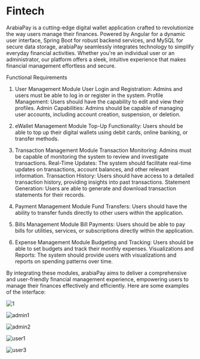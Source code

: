# Fintech

ArabiaPay is a cutting-edge digital wallet application crafted to revolutionize the way users manage their finances. Powered by Angular for a dynamic user interface, Spring Boot for robust backend services, and MySQL for secure data storage, arabiaPay seamlessly integrates technology to simplify everyday financial activities. Whether you're an individual user or an administrator, our platform offers a sleek, intuitive experience that makes financial management effortless and secure.

Functional Requirements

1. User Management Module User Login and Registration: Admins and users must be able to log in or register in the system. Profile Management: Users should have the capability to edit and view their profiles. Admin Capabilities: Admins should be capable of managing user accounts, including account creation, suspension, or deletion.

2. eWallet Management Module Top-Up Functionality: Users should be able to top up their digital wallets using debit cards, online banking, or transfer methods.

3. Transaction Management Module Transaction Monitoring: Admins must be capable of monitoring the system to review and investigate transactions. Real-Time Updates: The system should facilitate real-time updates on transactions, account balances, and other relevant information. Transaction History: Users should have access to a detailed transaction history, providing insights into past transactions. Statement Generation: Users are able to generate and download transaction statements for their records.

5. Payment Management Module Fund Transfers: Users should have the ability to transfer funds directly to other users within the application.

6. Bills Management Module Bill Payments: Users should be able to pay bills for utilities, services, or subscriptions directly within the application.

7. Expense Management Module Budgeting and Tracking: Users should be able to set budgets and track their monthly expenses. Visualizations and Reports: The system should provide users with visualizations and reports on spending patterns over time.

By integrating these modules, arabiaPay aims to deliver a comprehensive and user-friendly financial management experience, empowering users to manage their finances effectively and efficiently. Here are some examples of the interface:


![1](https://github.com/user-attachments/assets/2f388a23-4524-4f60-8ea8-2bdda5c4a240)


![admin1](https://github.com/user-attachments/assets/b897760d-a8a1-4788-8453-b601177f184a)


![admin2](https://github.com/user-attachments/assets/ca539406-171d-4344-b460-3475f3ad88b8)


![user1](https://github.com/user-attachments/assets/c8773255-d4e3-4f3d-8566-cf1fe539d854)


![user3](https://github.com/user-attachments/assets/1c8bcbb3-ce46-4d15-a30c-02aafc21002c)
